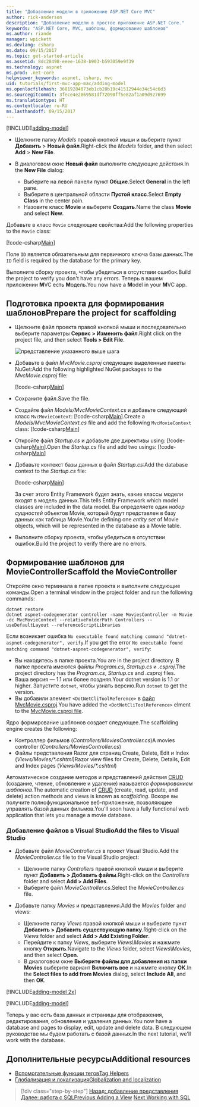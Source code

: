 ```yaml
---
title: "Добавление модели в приложение ASP.NET Core MVC"
author: rick-anderson
description: "Добавление модели в простое приложение ASP.NET Core."
keywords: "ASP.NET Core, MVC, шаблоны, формирование шаблонов"
ms.author: riande
manager: wpickett
ms.devlang: csharp
ms.date: 09/15/2017
ms.topic: get-started-article
ms.assetid: 8dc28498-eeee-1638-b903-b593059e9f39
ms.technology: aspnet
ms.prod: .net-core
helpviewer_keywords: aspnet, csharp, mvc
uid: tutorials/first-mvc-app-mac/adding-model
ms.openlocfilehash: 36819284073eb1cb20b19c41512944e34c54c6d3
ms.sourcegitcommit: 3fece4e2869581df72090ff5e82af1a09d927699
ms.translationtype: HT
ms.contentlocale: ru-RU
ms.lasthandoff: 09/15/2017
---
```

[!INCLUDE[adding-model](../../includes/mvc-intro/adding-model1.md)]

* <span data-ttu-id="4a5b3-104">Щелкните папку *Models* правой кнопкой мыши и выберите пункт **Добавить** > **Новый файл**.</span><span class="sxs-lookup"><span data-stu-id="4a5b3-104">Right-click the *Models* folder, and then select **Add** > **New File**.</span></span> 
* <span data-ttu-id="4a5b3-105">В диалоговом окне **Новый файл** выполните следующие действия.</span><span class="sxs-lookup"><span data-stu-id="4a5b3-105">In the **New File** dialog:</span></span>

  * <span data-ttu-id="4a5b3-106">Выберите на левой панели пункт **Общие**.</span><span class="sxs-lookup"><span data-stu-id="4a5b3-106">Select **General** in the left pane.</span></span>
  * <span data-ttu-id="4a5b3-107">Выберите в центральной области **Пустой класс**.</span><span class="sxs-lookup"><span data-stu-id="4a5b3-107">Select **Empty Class** in the center pain.</span></span>
  * <span data-ttu-id="4a5b3-108">Назовите класс **Movie** и выберите **Создать**.</span><span class="sxs-lookup"><span data-stu-id="4a5b3-108">Name the class **Movie** and select **New**.</span></span>

<span data-ttu-id="4a5b3-109">Добавьте в класс `Movie` следующие свойства:</span><span class="sxs-lookup"><span data-stu-id="4a5b3-109">Add the following properties to the `Movie` class:</span></span>

[!code-csharp[Main](../../tutorials/first-mvc-app/start-mvc/sample/MvcMovie/Models/MovieNoEF.cs?name=snippet_1)]

<span data-ttu-id="4a5b3-110">Поле `ID` является обязательным для первичного ключа базы данных.</span><span class="sxs-lookup"><span data-stu-id="4a5b3-110">The `ID` field is required by the database for the primary key.</span></span>

<span data-ttu-id="4a5b3-111">Выполните сборку проекта, чтобы убедиться в отсутствии ошибок.</span><span class="sxs-lookup"><span data-stu-id="4a5b3-111">Build the project to verify you don't have any errors.</span></span> <span data-ttu-id="4a5b3-112">Теперь в вашем приложении **M**VC есть **M**одель.</span><span class="sxs-lookup"><span data-stu-id="4a5b3-112">You now have a **M**odel in your **M**VC app.</span></span>

## <a name="prepare-the-project-for-scaffolding"></a><span data-ttu-id="4a5b3-113">Подготовка проекта для формирования шаблонов</span><span class="sxs-lookup"><span data-stu-id="4a5b3-113">Prepare the project for scaffolding</span></span>

- <span data-ttu-id="4a5b3-114">Щелкните файл проекта правой кнопкой мыши и последовательно выберите параметры **Сервис > Изменить файл**.</span><span class="sxs-lookup"><span data-stu-id="4a5b3-114">Right click on the project file, and then select **Tools > Edit File**.</span></span>

  ![представление указанного выше шага](adding-model/_static/1.png)

- <span data-ttu-id="4a5b3-116">Добавьте в файл *MvcMovie.csproj* следующие выделенные пакеты NuGet:</span><span class="sxs-lookup"><span data-stu-id="4a5b3-116">Add the following highlighted NuGet packages to the *MvcMovie.csproj* file:</span></span>
             
  [!code-csharp[Main](../first-mvc-app-xplat/start-mvc/sample/MvcMovie/MvcMovie.csproj?highlight=7,10)]

- <span data-ttu-id="4a5b3-117">Сохраните файл.</span><span class="sxs-lookup"><span data-stu-id="4a5b3-117">Save the file.</span></span>

- <span data-ttu-id="4a5b3-118">Создайте файл *Models/MvcMovieContext.cs* и добавьте следующий класс `MvcMovieContext`: [!code-csharp[Main](../../tutorials/first-mvc-app-xplat/start-mvc/sample/MvcMovie/Models/MvcMovieContext.cs)].</span><span class="sxs-lookup"><span data-stu-id="4a5b3-118">Create a *Models/MvcMovieContext.cs* file and add the following `MvcMovieContext` class:  [!code-csharp[Main](../../tutorials/first-mvc-app-xplat/start-mvc/sample/MvcMovie/Models/MvcMovieContext.cs)]</span></span>
   
- <span data-ttu-id="4a5b3-119">Откройте файл *Startup.cs* и добавьте две директивы using: [!code-csharp[Main](../../tutorials/first-mvc-app-xplat/start-mvc/sample/MvcMovie/Startup.cs?name=snippet1&highlight=1,2)].</span><span class="sxs-lookup"><span data-stu-id="4a5b3-119">Open the *Startup.cs* file and add two usings:  [!code-csharp[Main](../../tutorials/first-mvc-app-xplat/start-mvc/sample/MvcMovie/Startup.cs?name=snippet1&highlight=1,2)]</span></span>

- <span data-ttu-id="4a5b3-120">Добавьте контекст базы данных в файл *Startup.cs*:</span><span class="sxs-lookup"><span data-stu-id="4a5b3-120">Add the database context to the *Startup.cs* file:</span></span>

   [!code-csharp[Main](../../tutorials/first-mvc-app-xplat/start-mvc/sample/MvcMovie/Startup.cs?name=snippet2&highlight=6-7)]

  <span data-ttu-id="4a5b3-121">За счет этого Entity Framework будет знать, какие классы модели входят в модель данных.</span><span class="sxs-lookup"><span data-stu-id="4a5b3-121">This tells Entity Framework which model classes are included in the data model.</span></span> <span data-ttu-id="4a5b3-122">Вы определяете один *набор сущностей* объектов Movie, который будут представлен в базу данных как таблица Movie.</span><span class="sxs-lookup"><span data-stu-id="4a5b3-122">You're defining one *entity set* of Movie objects, which will be represented in the database as a Movie table.</span></span>

- <span data-ttu-id="4a5b3-123">Выполните сборку проекта, чтобы убедиться в отсутствии ошибок.</span><span class="sxs-lookup"><span data-stu-id="4a5b3-123">Build the project to verify there are no errors.</span></span>

## <a name="scaffold-the-moviecontroller"></a><span data-ttu-id="4a5b3-124">Формирование шаблонов для MovieController</span><span class="sxs-lookup"><span data-stu-id="4a5b3-124">Scaffold the MovieController</span></span>

<span data-ttu-id="4a5b3-125">Откройте окно терминала в папке проекта и выполните следующие команды.</span><span class="sxs-lookup"><span data-stu-id="4a5b3-125">Open a terminal window in the project folder and run the following commands:</span></span>

```
dotnet restore
dotnet aspnet-codegenerator controller -name MoviesController -m Movie -dc MvcMovieContext --relativeFolderPath Controllers --useDefaultLayout --referenceScriptLibraries 
```
<span data-ttu-id="4a5b3-126">Если возникает ошибка `No executable found matching command "dotnet-aspnet-codegenerator", verify`.</span><span class="sxs-lookup"><span data-stu-id="4a5b3-126">If you get the error `No executable found matching command "dotnet-aspnet-codegenerator", verify`:</span></span>

 * <span data-ttu-id="4a5b3-127">Вы находитесь в папке проекта.</span><span class="sxs-lookup"><span data-stu-id="4a5b3-127">You are in the project directory.</span></span> <span data-ttu-id="4a5b3-128">В папке проекта имеются файлы *Program.cs*, *Startup.cs* и *.csproj*.</span><span class="sxs-lookup"><span data-stu-id="4a5b3-128">The project directory has the *Program.cs*, *Startup.cs* and *.csproj* files.</span></span>
 * <span data-ttu-id="4a5b3-129">Ваша версия — 1.1 или более поздняя.</span><span class="sxs-lookup"><span data-stu-id="4a5b3-129">Your dotnet version is 1.1 or higher.</span></span> <span data-ttu-id="4a5b3-130">Запустите `dotnet`, чтобы узнать версию.</span><span class="sxs-lookup"><span data-stu-id="4a5b3-130">Run `dotnet` to get the version.</span></span>
 * <span data-ttu-id="4a5b3-131">Вы добавили элемент `<DotNetCliToolReference>` в [файл MvcMovie.csproj](#prepare-the-project-for-scaffolding).</span><span class="sxs-lookup"><span data-stu-id="4a5b3-131">You have added the `<DotNetCliToolReference>` elment to the [MvcMovie.csproj file](#prepare-the-project-for-scaffolding).</span></span>
 
<!--
> [!NOTE]
> If you get an error when the scaffolding command runs, see [issue 444 in the scaffolding repository](https://github.com/aspnet/scaffolding/issues/444) for a workaround.
-->

<span data-ttu-id="4a5b3-132">Ядро формирование шаблонов создает следующее.</span><span class="sxs-lookup"><span data-stu-id="4a5b3-132">The scaffolding engine creates the following:</span></span>

* <span data-ttu-id="4a5b3-133">Контроллер фильмов (*Controllers/MoviesController.cs*)</span><span class="sxs-lookup"><span data-stu-id="4a5b3-133">A movies controller (*Controllers/MoviesController.cs*)</span></span>
* <span data-ttu-id="4a5b3-134">Файлы представления Razor для страниц Create, Delete, Edit и Index (*Views/Movies/\*.cshtml*)</span><span class="sxs-lookup"><span data-stu-id="4a5b3-134">Razor view files for Create, Delete, Details, Edit and Index pages (*Views/Movies/\*.cshtml*)</span></span>

<span data-ttu-id="4a5b3-135">Автоматическое создание методов и представлений действия [CRUD](https://wikipedia.org/wiki/Create,_read,_update_and_delete) (создание, чтение, обновление и удаление) называется *формированием шаблонов*.</span><span class="sxs-lookup"><span data-stu-id="4a5b3-135">The automatic creation of [CRUD](https://wikipedia.org/wiki/Create,_read,_update_and_delete) (create, read, update, and delete) action methods and views is known as *scaffolding*.</span></span> <span data-ttu-id="4a5b3-136">Вскоре вы получите полнофункциональное веб-приложение, позволяющее управлять базой данных фильмов.</span><span class="sxs-lookup"><span data-stu-id="4a5b3-136">You'll soon have a fully functional web application that lets you manage a movie database.</span></span>

### <a name="add-the-files-to-visual-studio"></a><span data-ttu-id="4a5b3-137">Добавление файлов в Visual Studio</span><span class="sxs-lookup"><span data-stu-id="4a5b3-137">Add the files to Visual Studio</span></span>

* <span data-ttu-id="4a5b3-138">Добавьте файл *MovieController.cs* в проект Visual Studio.</span><span class="sxs-lookup"><span data-stu-id="4a5b3-138">Add the *MovieController.cs* file to the Visual Studio project:</span></span>

  * <span data-ttu-id="4a5b3-139">Щелкните папку *Controllers* правой кнопкой мыши и выберите пункт **Добавить > Добавить файлы**.</span><span class="sxs-lookup"><span data-stu-id="4a5b3-139">Right-click on the *Controllers* folder and select **Add > Add Files**.</span></span>
  * <span data-ttu-id="4a5b3-140">Выберите файл *MovieController.cs*.</span><span class="sxs-lookup"><span data-stu-id="4a5b3-140">Select the *MovieController.cs* file.</span></span>

* <span data-ttu-id="4a5b3-141">Добавьте папку *Movies* и представления.</span><span class="sxs-lookup"><span data-stu-id="4a5b3-141">Add the *Movies* folder and views:</span></span>

  * <span data-ttu-id="4a5b3-142">Щелкните папку *Views* правой кнопкой мыши и выберите пункт **Добавить > Добавить существующую папку**.</span><span class="sxs-lookup"><span data-stu-id="4a5b3-142">Right-click on the *Views* folder and select **Add > Add Existing Folder**.</span></span>
  * <span data-ttu-id="4a5b3-143">Перейдите к папку *Views*, выберите *Views\Movies* и нажмите кнопку **Открыть**.</span><span class="sxs-lookup"><span data-stu-id="4a5b3-143">Navigate to the *Views* folder, select *Views\Movies*, and then select **Open**.</span></span>
  * <span data-ttu-id="4a5b3-144">В диалоговом окне **Выберите файлы для добавления из папки Movies** выберите вариант **Включить все** и нажмите кнопку **ОК**.</span><span class="sxs-lookup"><span data-stu-id="4a5b3-144">In the **Select files to add from Movies** dialog, select **Include All**, and then **OK**.</span></span>

[!INCLUDE[adding-model 2x](../../includes/mvc-intro/adding-model2xp.md)]

[!INCLUDE[adding-model](../../includes/mvc-intro/adding-model3.md)]

<span data-ttu-id="4a5b3-145">Теперь у вас есть база данных и страницы для отображения, редактирования, обновления и удаления данных.</span><span class="sxs-lookup"><span data-stu-id="4a5b3-145">You now have a database and pages to display, edit, update and delete data.</span></span> <span data-ttu-id="4a5b3-146">В следующем руководстве мы будем работать с базой данных.</span><span class="sxs-lookup"><span data-stu-id="4a5b3-146">In the next tutorial, we'll work with the database.</span></span>

## <a name="additional-resources"></a><span data-ttu-id="4a5b3-147">Дополнительные ресурсы</span><span class="sxs-lookup"><span data-stu-id="4a5b3-147">Additional resources</span></span>

* [<span data-ttu-id="4a5b3-148">Вспомогательные функции тегов</span><span class="sxs-lookup"><span data-stu-id="4a5b3-148">Tag Helpers</span></span>](xref:mvc/views/tag-helpers/intro)
* [<span data-ttu-id="4a5b3-149">Глобализация и локализация</span><span class="sxs-lookup"><span data-stu-id="4a5b3-149">Globalization and localization</span></span>](xref:fundamentals/localization)

>[!div class="step-by-step"]
<span data-ttu-id="4a5b3-150">[Назад: добавление представления](adding-view.md)
[Далее: работа с SQL](working-with-sql.md)</span><span class="sxs-lookup"><span data-stu-id="4a5b3-150">[Previous Adding a View](adding-view.md)
[Next Working with SQL](working-with-sql.md)</span></span>  
